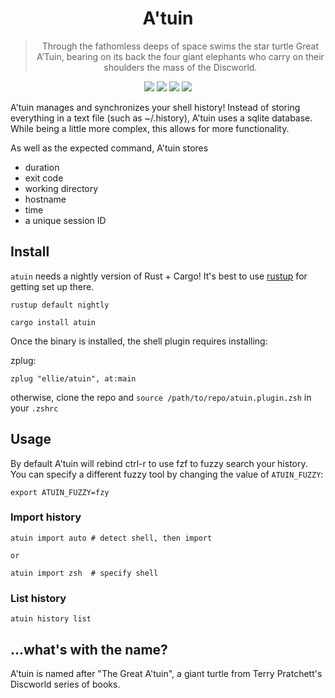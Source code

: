 <h1 align="center">
  A'tuin
</h1>
<blockquote align="center">
  Through the fathomless deeps of space swims the star turtle Great A’Tuin, bearing on its back the four giant elephants who carry on their shoulders the mass of the Discworld.
 </blockquote>

<p align="center">
  <a href="https://github.com/ellie/atuin/actions?query=workflow%3ARust"><img src="https://img.shields.io/github/workflow/status/ellie/atuin/Rust?style=flat-square" /></a>
  <a href="https://crates.io/crates/atuin"><img src="https://img.shields.io/crates/v/atuin.svg?style=flat-square" /></a>
  <a href="https://crates.io/crates/atuin"><img src="https://img.shields.io/crates/d/atuin.svg?style=flat-square" /></a>
  <a href="https://github.com/ellie/atuin/blob/main/LICENSE"><img src="https://img.shields.io/crates/l/atuin.svg?style=flat-square" /></a>
</p>
 
A'tuin manages and synchronizes your shell history! Instead of storing
everything in a text file (such as ~/.history), A'tuin uses a sqlite database.
While being a little more complex, this allows for more functionality.

As well as the expected command, A'tuin stores

- duration
- exit code
- working directory
- hostname
- time
- a unique session ID

## Install

`atuin` needs a nightly version of Rust + Cargo! It's best to use
[rustup](https://rustup.rs/) for getting set up there.

```
rustup default nightly
```

```
cargo install atuin
```

Once the binary is installed, the shell plugin requires installing:

zplug:

```
zplug "ellie/atuin", at:main
```

otherwise, clone the repo and `source /path/to/repo/atuin.plugin.zsh` in your `.zshrc`

## Usage

By default A'tuin will rebind ctrl-r to use fzf to fuzzy search your history. You
can specify a different fuzzy tool by changing the value of `ATUIN_FUZZY`:

```
export ATUIN_FUZZY=fzy
```

### Import history

```
atuin import auto # detect shell, then import

or

atuin import zsh  # specify shell
```

### List history

```
atuin history list
```

## ...what's with the name?

A'tuin is named after "The Great A'tuin", a giant turtle from Terry Pratchett's
Discworld series of books.

